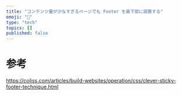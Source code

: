 ```yaml
---
title: "コンテンツ量が少なすぎるページでも Footer を最下部に設置する"
emoji: "📘"
type: "tech"
topics: []
published: false
---
```




# 参考

https://coliss.com/articles/build-websites/operation/css/clever-sticky-footer-technique.html